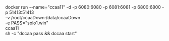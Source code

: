 docker run --name="ccaa11" -d -p 6080:6080 -p 6081:6081 -p 6800:6800 -p 51413:51413 \
    -v /root/ccaaDown:/data/ccaaDown \
    -e PASS="solo1.win" \
    ccaa11 \
    sh -c "dccaa pass && dccaa start"
